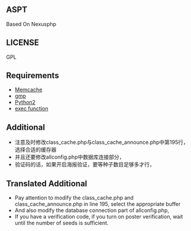 ASPT
--------------------
Based On Nexusphp

LICENSE
--------------------
GPL


Requirements
--------------------
* [Memcache](http://php.net/manual/en/book.memcache.php)
* [gmp](http://php.net/manual/en/book.gmp.php)
* [Python2](http://python.org)
* [exec function](http://php.net/manual/en/function.exec.php)

Additional
--------------------
* 注意及时修改class_cache.php与class_cache_announce.php中第195行，选择合适的缓存器
* 并且还要修改allconfig.php中数据库连接部分，
* 验证码的话，如果开启海报验证，要等种子数目足够多才行，


Translated Additional
--------------------
* Pay attention to modify the class_cache.php and class_cache_announce.php in line 195, select the appropriate buffer
* And also modify the database connection part of allconfig.php,
* If you have a verification code, if you turn on poster verification, wait until the number of seeds is sufficient.

